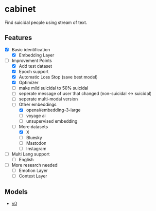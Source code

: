 # cabinet

Find suicidal people using stream of text.

## Features

- [x] Basic identification
  - [x] Embedding Layer
- [ ] Improvement Points
  - [x] Add test dataset
  - [x] Epoch support
  - [x] Automatic Loss Stop (save best model)
  - [x] Optimizer
  - [ ] make mild suicidal to 50% suicidal
  - [ ] seperate message of user that changed (non-suicidal <-> suicidal)
  - [ ] seperate multi-modal version
  - [ ] Other embeddings
    - [x] openai/embedding-3-large
    - [ ] voyage ai
    - [ ] unsupervised embedding
  - [ ] More datasets
    - [x] X
    - [ ] Bluesky
    - [ ] Mastodon
    - [ ] Instagram
- [ ] Multi Lang support
  - [ ] English
- [ ] More research needed
  - [ ] Emotion Layer
  - [ ] Context Layer

## Models

- [v0](https://minio.misile.xyz/noa/models/cabinet_v0.pth.zst)


